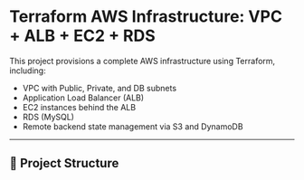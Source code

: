 # Terraform AWS Infrastructure: VPC + ALB + EC2 + RDS

This project provisions a complete AWS infrastructure using Terraform, including:
- VPC with Public, Private, and DB subnets
- Application Load Balancer (ALB)
- EC2 instances behind the ALB
- RDS (MySQL)
- Remote backend state management via S3 and DynamoDB

---

## 📁 Project Structure

